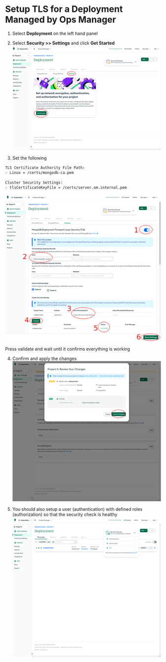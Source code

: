 # Setup TLS for a Deployment Managed by Ops Manager

1. Select **Deployment** on the left hand panel

2. Select **Security >> Settings** and click **Get Started**
![](images/01-start.png)

3. Set the following
```
TLS Certificate Authority File Path:
- Linux = /certs/mongodb-ca.pem

Cluster Security Settings:
- tlsCertificateKeyFile = /certs/server.om.internal.pem
```
![](images/02-settings.png)

Press validate and wait until it confirms everything is working

4. Confirm and apply the changes
![](images/03-apply.png)

5. You should also setup a user (authentication) with defined roles (authorization) so that the security check is healthy
![](images/04-finished.png)
